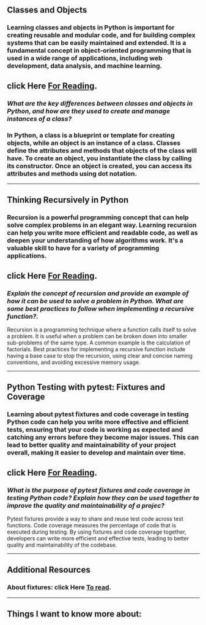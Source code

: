 ## Classes and Objects
### Learning classes and objects in Python is important for creating reusable and modular code, and for building complex systems that can be easily maintained and extended. It is a fundamental concept in object-oriented programming that is used in a wide range of applications, including web development, data analysis, and machine learning.

## click Here [For Reading](https://www.learnpython.org/en/Classes_and_Objects).

### ***What are the key differences between classes and objects in Python, and how are they used to create and manage instances of a class?***


### In Python, a class is a blueprint or template for creating objects, while an object is an instance of a class. Classes define the attributes and methods that objects of the class will have. To create an object, you instantiate the class by calling its constructor. Once an object is created, you can access its attributes and methods using dot notation.

---
## Thinking Recursively in Python

### Recursion is a powerful programming concept that can help solve complex problems in an elegant way. Learning recursion can help you write more efficient and readable code, as well as deepen your understanding of how algorithms work. It's a valuable skill to have for a variety of programming applications.

## click Here [For Reading](https://realpython.com/python-thinking-recursively/).
### ***Explain the concept of recursion and provide an example of how it can be used to solve a problem in Python. What are some best practices to follow when implementing a recursive function?.***

Recursion is a programming technique where a function calls itself to solve a problem. It is useful when a problem can be broken down into smaller sub-problems of the same type. A common example is the calculation of factorials. Best practices for implementing a recursive function include having a base case to stop the recursion, using clear and concise naming conventions, and avoiding excessive memory usage.


---
## Python Testing with pytest: Fixtures and Coverage

### Learning about pytest fixtures and code coverage in testing Python code can help you write more effective and efficient tests, ensuring that your code is working as expected and catching any errors before they become major issues. This can lead to better quality and maintainability of your project overall, making it easier to develop and maintain over time.

## click Here [For Reading](https://www.linuxjournal.com/content/python-testing-pytest-fixtures-and-coverage).

### ***What is the purpose of pytest fixtures and code coverage in testing Python code? Explain how they can be used together to improve the quality and maintainability of a projec?***

Pytest fixtures provide a way to share and reuse test code across test functions. Code coverage measures the percentage of code that is executed during testing. By using fixtures and code coverage together, developers can write more efficient and effective tests, leading to better quality and maintainability of the codebase.



---
## Additional Resources
### About fixtures:  click Here [To read](https://docs.pytest.org/en/latest/explanation/fixtures.html).


---
## Things I want to know more about: